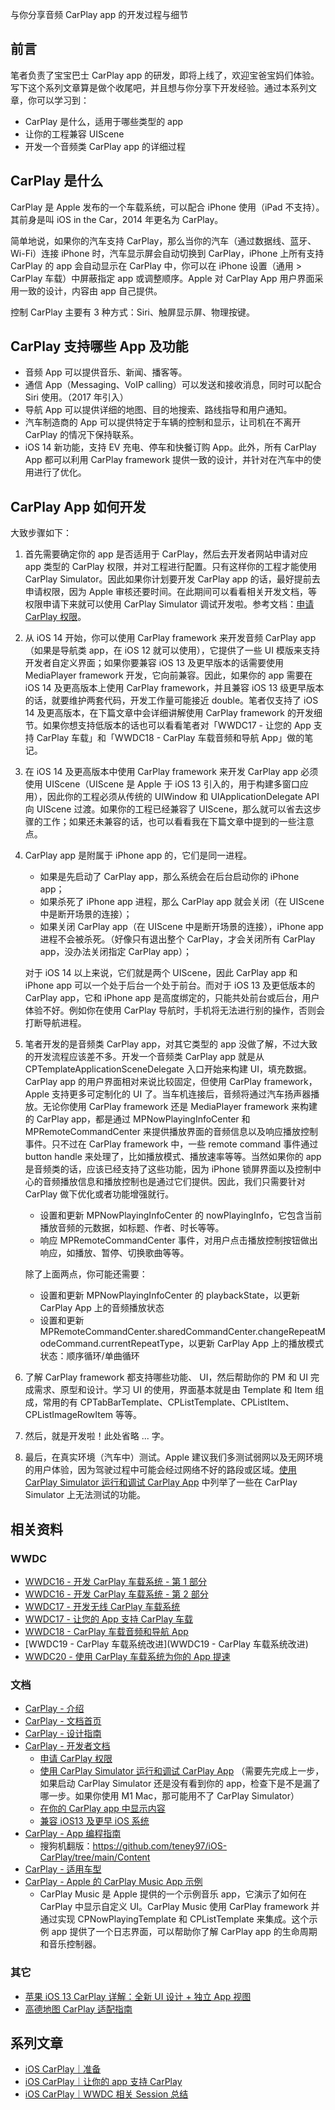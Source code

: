 与你分享音频 CarPlay app 的开发过程与细节

## 前言

笔者负责了宝宝巴士 CarPlay app 的研发，即将上线了，欢迎宝爸宝妈们体验。写下这个系列文章算是做个收尾吧，并且想与你分享下开发经验。通过本系列文章，你可以学习到：

* CarPlay 是什么，适用于哪些类型的 app
* 让你的工程兼容 UIScene
* 开发一个音频类 CarPlay app 的详细过程

## CarPlay 是什么

CarPlay 是 Apple 发布的一个车载系统，可以配合 iPhone 使用（iPad 不支持）。其前身是叫 iOS in the Car，2014 年更名为 CarPlay。

简单地说，如果你的汽车支持 CarPlay，那么当你的汽车（通过数据线、蓝牙、Wi-Fi）连接 iPhone 时，汽车显示屏会自动切换到 CarPlay，iPhone 上所有支持 CarPlay 的 app 会自动显示在 CarPlay 中，你可以在 iPhone 设置（通用 > CarPlay 车载）中屏蔽指定 app 或调整顺序。Apple 对 CarPlay App 用户界面采用一致的设计，内容由 app 自己提供。

控制 CarPlay 主要有 3 种方式：Siri、触屏显示屏、物理按键。

## CarPlay 支持哪些 App 及功能

* 音频 App 可以提供音乐、新闻、播客等。
* 通信 App（Messaging、VoIP calling）可以发送和接收消息，同时可以配合 Siri 使用。（2017 年引入）
* 导航 App 可以提供详细的地图、目的地搜索、路线指导和用户通知。
* 汽车制造商的 App 可以提供特定于车辆的控制和显示，让司机在不离开 CarPlay 的情况下保持联系。
* iOS 14 新功能，支持 EV 充电、停车和快餐订购 App。此外，所有 CarPlay App 都可以利用 CarPlay framework 提供一致的设计，并针对在汽车中的使用进行了优化。

## CarPlay App 如何开发

大致步骤如下：

1. 首先需要确定你的 app 是否适用于 CarPlay，然后去开发者网站申请对应 app 类型的 CarPlay 权限，并对工程进行配置。只有这样你的工程才能使用 CarPlay Simulator。因此如果你计划要开发 CarPlay app 的话，最好提前去申请权限，因为 Apple 审核还要时间。在此期间可以看看相关开发文档，等权限申请下来就可以使用 CarPlay Simulator 调试开发啦。参考文档：[申请 CarPlay 权限](https://developer.apple.com/documentation/carplay/requesting_the_carplay_entitlements?language=objc)。

2. 从 iOS 14 开始，你可以使用 CarPlay framework 来开发音频 CarPlay app（如果是导航类 app，在 iOS 12 就可以使用），它提供了一些 UI 模版来支持开发者自定义界面；如果你要兼容 iOS 13 及更早版本的话需要使用 MediaPlayer framework 开发，它向前兼容。因此，如果你的 app 需要在 iOS 14 及更高版本上使用 CarPlay framework，并且兼容 iOS 13 级更早版本的话，就要维护两套代码，开发工作量可能接近 double。笔者仅支持了 iOS 14 及更高版本，在下篇文章中会详细讲解使用 CarPlay framework 的开发细节。如果你想支持低版本的话也可以看看笔者对「WWDC17 - 让您的 App 支持 CarPlay 车载」和「WWDC18 - CarPlay 车载音频和导航 App」做的笔记。

3. 在 iOS 14 及更高版本中使用 CarPlay framework 来开发 CarPlay app 必须使用 UIScene（UIScene 是 Apple 于 iOS 13 引入的，用于构建多窗口应用），因此你的工程必须从传统的 UIWindow 和 UIApplicationDelegate API 向 UIScene 过渡。如果你的工程已经兼容了 UIScene，那么就可以省去这步骤的工作；如果还未兼容的话，也可以看看我在下篇文章中提到的一些注意点。

4. CarPlay app 是附属于 iPhone app 的，它们是同一进程。

   * 如果是先启动了 CarPlay app，那么系统会在后台启动你的 iPhone app；
   * 如果杀死了 iPhone app 进程，那么 CarPlay app 就会关闭（在 UIScene 中是断开场景的连接）；
   * 如果关闭 CarPlay app（在 UIScene 中是断开场景的连接），iPhone app 进程不会被杀死。（好像只有退出整个 CarPlay，才会关闭所有 CarPlay app，没办法关闭指定 CarPlay app）；

   对于 iOS 14 以上来说，它们就是两个 UIScene，因此 CarPlay app 和 iPhone app 可以一个处于后台一个处于前台。而对于 iOS 13 及更低版本的 CarPlay app，它和 iPhone app 是高度绑定的，只能共处前台或后台，用户体验不好。例如你在使用 CarPlay 导航时，手机将无法进行别的操作，否则会打断导航进程。

5. 笔者开发的是音频类 CarPlay app，对其它类型的 app 没做了解，不过大致的开发流程应该差不多。开发一个音频类 CarPlay app 就是从 CPTemplateApplicationSceneDelegate 入口开始来构建 UI，填充数据。CarPlay app 的用户界面相对来说比较固定，但使用 CarPlay framework，Apple 支持更多可定制化的 UI 了。当车机连接后，音频将通过汽车扬声器播放。无论你使用 CarPlay framework 还是 MediaPlayer framework 来构建的 CarPlay app，都是通过 MPNowPlayingInfoCenter 和 MPRemoteCommandCenter 来提供播放界面的音频信息以及响应播放控制事件。只不过在 CarPlay framework 中，一些 remote command 事件通过 button handle 来处理了，比如播放模式、播放速率等等。当然如果你的 app 是音频类的话，应该已经支持了这些功能，因为 iPhone 锁屏界面以及控制中心的音频播放信息和播放控制也是通过它们提供。因此，我们只需要针对 CarPlay 做下优化或者功能增强就行。

   * 设置和更新 MPNowPlayingInfoCenter 的 nowPlayingInfo，它包含当前播放音频的元数据，如标题、作者、时长等等。
   * 响应 MPRemoteCommandCenter 事件，对用户点击播放控制按钮做出响应，如播放、暂停、切换歌曲等等。

   除了上面两点，你可能还需要：

   * 设置和更新 MPNowPlayingInfoCenter 的 playbackState，以更新 CarPlay App 上的音频播放状态
   * 设置和更新 MPRemoteCommandCenter.sharedCommandCenter.changeRepeatModeCommand.currentRepeatType，以更新 CarPlay App 上的播放模式状态：顺序循环/单曲循环

6. 了解 CarPlay framework 都支持哪些功能、 UI，然后帮助你的 PM 和 UI 完成需求、原型和设计。学习 UI 的使用，界面基本就是由 Template 和 Item 组成，常用的有 CPTabBarTemplate、CPListTemplate、CPListItem、CPListImageRowItem 等等。

6. 然后，就是开发啦！此处省略 ... 字。

7. 最后，在真实环境（汽车中）测试。Apple 建议我们多测试弱网以及无网环境的用户体验，因为驾驶过程中可能会经过网络不好的路段或区域。[使用 CarPlay Simulator 运行和调试 CarPlay App](https://developer.apple.com/documentation/carplay/using_the_carplay_simulator?language=objc) 中列举了一些在 CarPlay Simulator 上无法测试的功能。

## 相关资料

### WWDC

* [WWDC16 - 开发 CarPlay 车载系统 - 第 1 部分](https://developer.apple.com/wwdc16/722)
* [WWDC16 - 开发 CarPlay 车载系统 - 第 2 部分](https://developer.apple.com/wwdc16/723)
* [WWDC17 - 开发无线 CarPlay 车载系统](https://developer.apple.com/wwdc17/717)
* [WWDC17 - 让您的 App 支持 CarPlay 车载](https://developer.apple.com/wwdc17/719)
* [WWDC18 - CarPlay 车载音频和导航 App](https://developer.apple.com/wwdc18/213)
* [WWDC19 - CarPlay 车载系统改进](WWDC19 - CarPlay 车载系统改进)
* [WWDC20 - 使用 CarPlay 车载系统为你的 App 提速](https://developer.apple.com/wwdc20/10635)

### 文档

* [CarPlay - 介绍](https://www.apple.com.cn/ios/carplay/)
* [CarPlay - 文档首页](https://developer.apple.com/carplay/)
* [CarPlay - 设计指南](https://developer.apple.com/design/human-interface-guidelines/carplay/overview/introduction/)
* [CarPlay - 开发者文档](https://developer.apple.com/documentation/carplay?language=objc)
  * [申请 CarPlay 权限](https://developer.apple.com/documentation/carplay/requesting_the_carplay_entitlements?language=objc)
  * [使用 CarPlay Simulator 运行和调试 CarPlay App](https://developer.apple.com/documentation/carplay/using_the_carplay_simulator?language=objc) （需要先完成上一步，如果启动 CarPlay Simulator 还是没有看到你的 app，检查下是不是漏了哪一步。如果你使用 M1 Mac，那可能用不了 CarPlay Simulator）
  * [在你的 CarPlay app 中显示内容](https://developer.apple.com/documentation/carplay/displaying_content_in_carplay?language=objc)
  * [兼容 iOS13 及更早 iOS 系统](https://developer.apple.com/documentation/carplay/supporting_previous_versions_of_ios?language=objc)
* [CarPlay - App 编程指南](https://developer.apple.com/carplay/documentation/CarPlay-App-Programming-Guide.pdf)
  * 搜狗机翻版：https://github.com/teney97/iOS-CarPlay/tree/main/Content
* [CarPlay - 适用车型](https://www.apple.com.cn/ios/carplay/available-models/)
* [CarPlay - Apple 的 CarPlay Music App 示例](https://developer.apple.com/documentation/carplay/integrating_carplay_with_your_music_app?language=objc)
  * CarPlay Music 是 Apple 提供的一个示例音乐 app，它演示了如何在 CarPlay 中显示自定义 UI。CarPlay Music 使用 CarPlay framework 并通过实现 CPNowPlayingTemplate 和 CPListTemplate 来集成。这个示例 app 提供了一个日志界面，可以帮助你了解 CarPlay app 的生命周期和音乐控制器。


### 其它

* [苹果 iOS 13 CarPlay 详解：全新 UI 设计 + 独立 App 视图 ](https://www.sohu.com/a/336034138_120178230)
* [高德地图 CarPlay 适配指南](https://lbs.amap.com/api/ios-navi-sdk/guide/tools/carplay_navi)

## 系列文章

* [iOS CarPlay｜准备]()
* [iOS CarPlay｜让你的 app 支持 CarPlay]()
* [iOS CarPlay｜WWDC 相关 Session 总结]()

